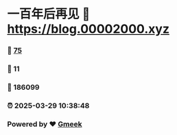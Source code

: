 # 一百年后再见 :link: https://blog.00002000.xyz 
### :page_facing_up: [75](https://blog.00002000.xyz/tag.html) 
### :speech_balloon: 11 
### :hibiscus: 186099 
### :alarm_clock: 2025-03-29 10:38:48 
### Powered by :heart: [Gmeek](https://github.com/Meekdai/Gmeek)
